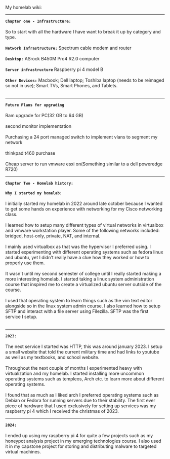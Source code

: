 My homelab wiki:
_________________________________________________________________________________
**`Chapter one - Infrastructure:`**
<br> <br>
So to start with all the hardware I have want to break it up by category and type.
<br> <br>
**`Network Infrastructure:`** Spectrum cable modem and router
<br> <br>
**`Desktop:`** ASrock B450M Pro4 R2.0 computer
<br> <br>
**`Server infrastructure`** Raspberry pi 4 model B
<br> <br>
**`Other Devices:`** Macbook; Dell laptop; Toshiba laptop (needs to be reimaged so not in use); Smart TVs, Smart Phones, and Tablets.
<br> <br>
__________________________________________________________________________________
**`Future Plans for upgrading`**
<br> <br>
Ram upgrade for PC(32 GB to 64 GB)
<br> <br>
second monitor implementation
<br> <br>
Purchasing a 24 port managed switch to implement vlans to segment my network
<br> <br>
thinkpad t460 purchase
<br> <br>
Cheap server to run vmware esxi on(Something similar to a dell poweredge R720)

_________________________________________________________________________________
**`Chapter Two - Homelab history:`**
<br> <br>
**`Why I started my homelab:`**
<br> <br>
I initially started my homelab in 2022 around late october because I wanted to get some hands on experience with networking for my Cisco networking class.
<br> <br>
I learned how to setup many different types of virtual networks in virtualbox and vmware workstation player. Some of the following networks included: bridged, host-only, private, NAT, and internal.
<br> <br>
I mainly used virtualbox as that was the hypervisor I preferred using. I started experimenting with different operating systems such as fedora linux and ubuntu, yet I didn't really have a clue how they worked or how to properly use them.
<br> <br>
It wasn't until my second semester of college until I really started making a more interesting homelab. I started taking a linux system administration course that inspired me to create a virtualized ubuntu server outside of the course.
<br> <br>
I used that operating system to learn things such as the vim text editor alongside so in the linux system admin course. I also learned how to setup SFTP and interact with a file server using Filezilla. SFTP was the first service I setup.
<br> <br>
_________________________________________________________________________________
**`2023:`**
<br> <br>
The next service I started was HTTP, this was around january 2023. I setup a small website that told the current military time and had links to youtube as well as my textbooks, and school website.
<br> <br>
Throughout the next couple of months I experimented heavy with virtualization and my homelab. I started installing more uncommon operating systems such as templeos, Arch etc. to learn more about different operating systems. 
<br> <br>
I found that as much as I liked arch I preferred operating systems such as Debian or Fedora for running servers due to their stability. The first ever piece of hardware that I used exclusively for setting up services was my raspberry pi 4 which I received the christmas of 2023.
_________________________________________________________________________________
**`2024:`**
<br> <br>
I ended up using my raspberry pi 4 for quite a few projects such as my honeypot analysis project in my emerging technologies course. I also used it in my capstone project for storing and distributing malware to targeted virtual machines.
<br> <br>

